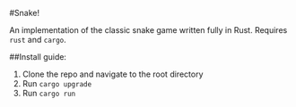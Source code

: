 #Snake!

An implementation of the classic snake game written fully in Rust.
Requires `rust` and `cargo`.

##Install guide:
1. Clone the repo and navigate to the root directory
2. Run `cargo upgrade`
3. Run `cargo run`